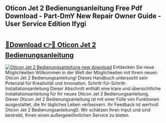 ## Oticon Jet 2 Bedienungsanleitung Free Pdf Download - Part-DmY New Repair Owner Guide - User Service Edition Ifygi

# <h2><a href="http://df4f7ah.blite.top/?on=Oticon+Jet+2+Bedienungsanleitung">🔗Download 👉🔴 Oticon Jet 2 Bedienungsanleitung</a></h2>

[![Oticon Jet 2 Bedienungsanleitung new download](https://i.imgur.com/lujVjoI.png)](http://df4f7ah.blite.top/?on=Oticon+Jet+2+Bedienungsanleitung)
Entdecken Sie neue Möglichkeiten Willkommen in der Welt der Möglichkeiten mit Ihrem neuen Oticon Jet 2 Bedienungsanleitung! Dieses Handbuch untersucht sein Potenzial für Kreativität und Innovation. Schritt-für-Schritt-Installationsanleitung Dieser Abschnitt enthält eine klare und übersichtliche Installationsanleitung für Ihr neues Oticon Jet 2 Bedienungsanleitung. Dieser Oticon Jet 2 Bedienungsanleitung ist mit einer Fülle von Funktionen ausgestattet, die Ihr tägliches Leben verbessern. Ihr Feedback ist wertvoll Oticon Jet 2 BedienungsanleitungD. Wir schätzen Ihren Input und sind bestrebt, Ihnen einen außergewöhnlichen Service zu bieten.
